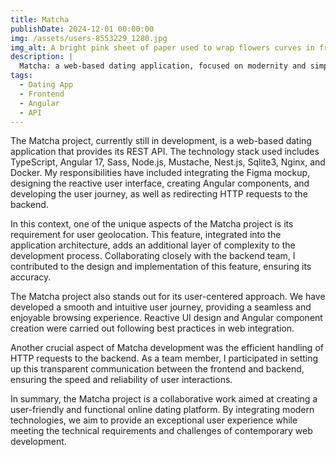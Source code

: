 ```yaml
---
title: Matcha
publishDate: 2024-12-01 00:00:00
img: /assets/users-8553229_1280.jpg
img_alt: A bright pink sheet of paper used to wrap flowers curves in front of rich blue background
description: |
  Matcha: a web-based dating application, focused on modernity and simplicity.
tags:
  - Dating App
  - Frontend
  - Angular
  - API
---
```


The Matcha project, currently still in development, is a web-based dating application that provides its REST API. The technology stack used includes TypeScript, Angular 17, Sass, Node.js, Mustache, Nest.js, Sqlite3, Nginx, and Docker. My responsibilities have included integrating the Figma mockup, designing the reactive user interface, creating Angular components, and developing the user journey, as well as redirecting HTTP requests to the backend.

In this context, one of the unique aspects of the Matcha project is its requirement for user geolocation. This feature, integrated into the application architecture, adds an additional layer of complexity to the development process. Collaborating closely with the backend team, I contributed to the design and implementation of this feature, ensuring its accuracy.

The Matcha project also stands out for its user-centered approach. We have developed a smooth and intuitive user journey, providing a seamless and enjoyable browsing experience. Reactive UI design and Angular component creation were carried out following best practices in web integration.

Another crucial aspect of Matcha development was the efficient handling of HTTP requests to the backend. As a team member, I participated in setting up this transparent communication between the frontend and backend, ensuring the speed and reliability of user interactions.

In summary, the Matcha project is a collaborative work aimed at creating a user-friendly and functional online dating platform. By integrating modern technologies, we aim to provide an exceptional user experience while meeting the technical requirements and challenges of contemporary web development.

